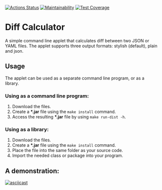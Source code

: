 
[![Actions Status](https://github.com/geoworo/java-project-71/workflows/hexlet-check/badge.svg)](https://github.com/geoworo/java-project-71/actions) [![Maintainability](https://api.codeclimate.com/v1/badges/0cc279d1934371289953/maintainability)](https://codeclimate.com/github/geoworo/java-project-71/maintainability) [![Test Coverage](https://api.codeclimate.com/v1/badges/0cc279d1934371289953/test_coverage)](https://codeclimate.com/github/geoworo/java-project-71/test_coverage)

# Diff Calculator
A simple command line applet that calculates diff between two JSON or YAML files.
The applet supports three output formats: stylish (default), plain and json.

## Usage
The applet can be used as a separate command line program, or as a library. 

### Using as a command line program:
1. Download the files.
2. Create a **\*.jar** file using the `make install` command.
3. Access the resulting **\*.jar** file by using `make run-dist -h`.
   
### Using as a library:
1. Download the files.
2. Create a **\*.jar** file using the `make install` command.
3. Place the file into the same folder as your source code.
4. Import the needed class or package into your program. 

## A demonstration:

[![asciicast](https://asciinema.org/a/ZegbxobPwDC2S8hrhN9ofHOXk.svg)](https://asciinema.org/a/ZegbxobPwDC2S8hrhN9ofHOXk)
